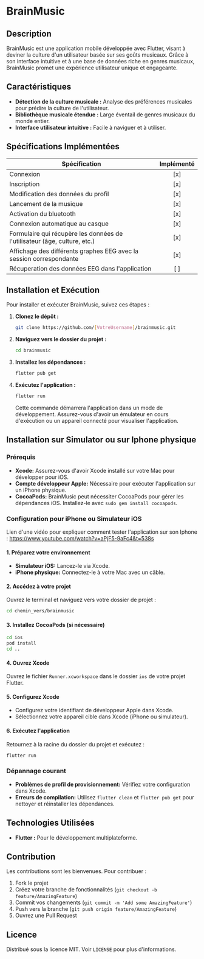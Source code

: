 # BrainMusic

## Description

BrainMusic est une application mobile développée avec Flutter, visant à deviner la culture d'un utilisateur basée sur ses goûts musicaux. Grâce à son interface intuitive et à une base de données riche en genres musicaux, BrainMusic promet une expérience utilisateur unique et engageante.

## Caractéristiques

- **Détection de la culture musicale :** Analyse des préférences musicales pour prédire la culture de l'utilisateur.
- **Bibliothèque musicale étendue :** Large éventail de genres musicaux du monde entier.
- **Interface utilisateur intuitive :** Facile à naviguer et à utiliser.

## Spécifications Implémentées

| Spécification                                                             | Implémenté |
| ------------------------------------------------------------------------- | :--------: |
| Connexion                                                                 |    [x]     |
| Inscription                                                               |    [x]     |
| Modification des données du profil                                        |    [x]     |
| Lancement de la musique                                                   |    [x]     |
| Activation du bluetooth                                                   |    [x]     |
| Connexion automatique au casque                                           |    [x]     |
| Formulaire qui récupère les données de l'utilisateur (âge, culture, etc.) |    [x]     |
| Affichage des différents graphes EEG avec la session correspondante       |    [x]     |
| Récuperation des données EEG dans l'application                           |    [ ]     |

## Installation et Exécution

Pour installer et exécuter BrainMusic, suivez ces étapes :

1. **Clonez le dépôt :**
   ```bash
   git clone https://github.com/[VotreUsername]/brainmusic.git
   ```
2. **Naviguez vers le dossier du projet :**
   ```bash
   cd brainmusic
   ```
3. **Installez les dépendances :**
   ```bash
   flutter pub get
   ```
4. **Exécutez l'application :**
   ```bash
   flutter run
   ```
   Cette commande démarrera l'application dans un mode de développement. Assurez-vous d'avoir un émulateur en cours d'exécution ou un appareil connecté pour visualiser l'application.

## Installation sur Simulator ou sur Iphone physique

### Prérequis

- **Xcode:** Assurez-vous d'avoir Xcode installé sur votre Mac pour développer pour iOS.
- **Compte développeur Apple:** Nécessaire pour exécuter l'application sur un iPhone physique.
- **CocoaPods:** BrainMusic peut nécessiter CocoaPods pour gérer les dépendances iOS. Installez-le avec `sudo gem install cocoapods`.

### Configuration pour iPhone ou Simulateur iOS

Lien d'une vidéo pour expliquer comment tester l'application sur son Iphone : https://www.youtube.com/watch?v=aPjF5-9aFc4&t=538s

#### 1. Préparez votre environnement

- **Simulateur iOS:** Lancez-le via Xcode.
- **iPhone physique:** Connectez-le à votre Mac avec un câble.

#### 2. Accédez à votre projet

Ouvrez le terminal et naviguez vers votre dossier de projet :

```bash
cd chemin_vers/brainmusic
```

#### 3. Installez CocoaPods (si nécessaire)

```bash
cd ios
pod install
cd ..
```

#### 4. Ouvrez Xcode

Ouvrez le fichier `Runner.xcworkspace` dans le dossier `ios` de votre projet Flutter.

#### 5. Configurez Xcode

- Configurez votre identifiant de développeur Apple dans Xcode.
- Sélectionnez votre appareil cible dans Xcode (iPhone ou simulateur).

#### 6. Exécutez l'application

Retournez à la racine du dossier du projet et exécutez :

```bash
flutter run
```

### Dépannage courant

- **Problèmes de profil de provisionnement:** Vérifiez votre configuration dans Xcode.
- **Erreurs de compilation:** Utilisez `flutter clean` et `flutter pub get` pour nettoyer et réinstaller les dépendances.

## Technologies Utilisées

- **Flutter :** Pour le développement multiplateforme.

## Contribution

Les contributions sont les bienvenues. Pour contribuer :

1. Fork le projet
2. Créez votre branche de fonctionnalités (`git checkout -b feature/AmazingFeature`)
3. Commit vos changements (`git commit -m 'Add some AmazingFeature'`)
4. Push vers la branche (`git push origin feature/AmazingFeature`)
5. Ouvrez une Pull Request

## Licence

Distribué sous la licence MIT. Voir `LICENSE` pour plus d'informations.
